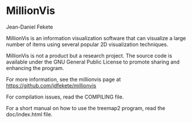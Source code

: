 # MillionVis
Jean-Daniel Fekete


MillionVis is an information visualization software that can visualize
a large number of items using several popular 2D visualization
techniques.

MillionVis is not a product but a research project.  The source code
is available under the GNU General Public License to promote sharing
and enhancing the program.

For more information, see the millionvis page at https://github.com/jdfekete/millionvis

For compilation issues, read the COMPILING file.

For a short manual on how to use the treemap2 program, read the 
doc/index.html file.
